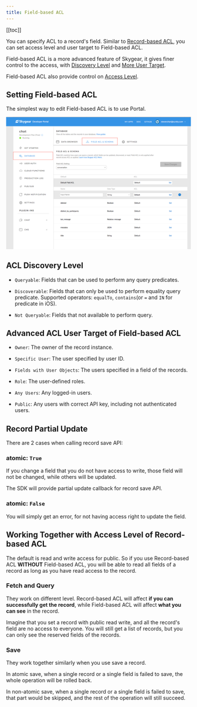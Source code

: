 ```yaml
---
title: Field-based ACL
---
```


[[toc]]

You can specify ACL to a record's field.
Similar to [Record-based ACL][doc-record-acl], you can set access level and
user target to Field-based ACL.

Field-based ACL is a more advanced feature of Skygear, it gives finer control
to the access, with [Discovery Level][doc-field-acl-discovery-level] and
[More User Target][doc-field-acl-user-target].

Field-based ACL also provide control on [Access Level][doc-access-level].

## Setting Field-based ACL

The simplest way to edit Field-based ACL is to use Portal.

![Field ACL & Schema](/assets/common/field-acl-and-schema.png)

## ACL Discovery Level

- `Queryable`: Fields that can be used to perform any query predicates.

- `Discoverable`: Fields that can only be used to perform equality query predicate.
Supported operators: `equalTo`, `contains`(or `=` and `IN` for predicate in iOS).

- `Not Queryable`: Fields that not available to perform query.

## Advanced ACL User Target of Field-based ACL

- `Owner`: The owner of the record instance.

- `Specific User`: The user specified by user ID.

- `Fields with User Objects`: The users specified in a field of the records.

- `Role`: The user-defined roles.

- `Any Users`: Any logged-in users.

- `Public`: Any users with correct API key, including not authenticated users.

## Record Partial Update

There are 2 cases when calling record save API:

### atomic: `True`

If you change a field that you do not have access to write, those field will
not be changed, while others will be updated.

The SDK will provide partial update callback for record save API.

### atomic: `False`

You will simply get an error, for not having access right to update the field.

## Working Together with Access Level of Record-based ACL

The default is read and write access for public. So if you use Record-based ACL
**WITHOUT** Field-based ACL, you will be able to read all fields of a record as
long as you have read access to the record.

### Fetch and Query

They work on different level. Record-based ACL will affect **if you can
successfully get the record**, while Field-based ACL will affect **what you
can see** in the record.

Imagine that you set a record with public read write, and all the record's
field are no access to everyone. You will still get a list of records, but
you can only see the reserved fields of the records.

### Save

They work together similarly when you use save a record.

In atomic save, when a single record or a single field is failed to save,
the whole operation will be rolled back.

In non-atomic save, when a single record or a single field is failed to save,
that part would be skipped, and the rest of the operation will still succeed.


[doc-access-level]: /guides/cloud-db/acl-overview/js/#acl-access-level
[doc-record-acl]: /guides/cloud-db/record-acl/
[doc-field-acl-discovery-level]: /guides/cloud-db/field-acl/#acl-discovery-level
[doc-field-acl-user-target]: /guides/cloud-db/field-acl/#advanced-acl-user-target-of-field-based-acl
